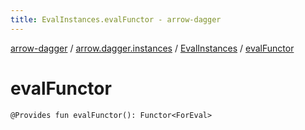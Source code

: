 ```yaml
---
title: EvalInstances.evalFunctor - arrow-dagger
---
```


[arrow-dagger](../../index.html) / [arrow.dagger.instances](../index.html) / [EvalInstances](index.html) / [evalFunctor](./eval-functor.html)

# evalFunctor

`@Provides fun evalFunctor(): Functor<ForEval>`